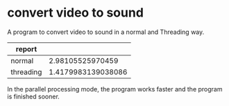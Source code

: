 # convert video to sound

A program to convert video to sound in a normal and Threading way.

| report    |                    |
|-----------|--------------------|
| normal    | 2.98105525970459   |
| threading | 1.4179983139038086 |  

In the parallel processing mode, the program works faster and the program is finished sooner.